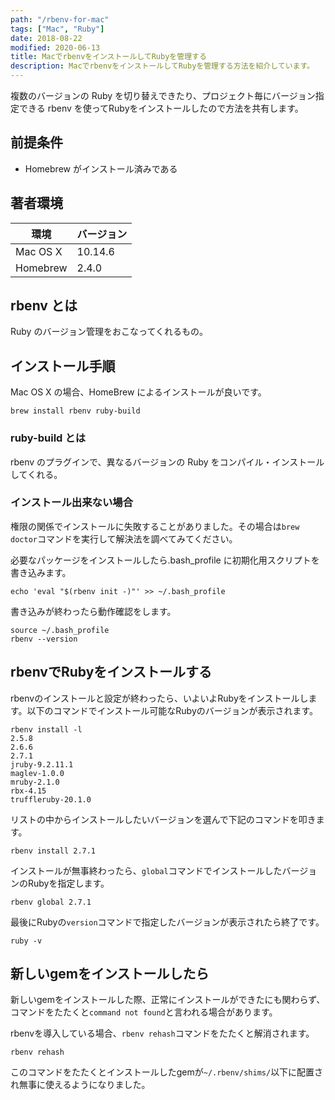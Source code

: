 ```yaml
---
path: "/rbenv-for-mac"
tags: ["Mac", "Ruby"]
date: 2018-08-22
modified: 2020-06-13
title: MacでrbenvをインストールしてRubyを管理する
description: MacでrbenvをインストールしてRubyを管理する方法を紹介しています。
---
```


複数のバージョンの Ruby を切り替えできたり、プロジェクト毎にバージョン指定できる rbenv を使ってRubyをインストールしたので方法を共有します。

## 前提条件
- Homebrew がインストール済みである

## 著者環境
|     環境    | バージョン |
| ---------- | --------- |
|  Mac OS X  |  10.14.6  |
|  Homebrew  |   2.4.0   |

## rbenv とは

Ruby のバージョン管理をおこなってくれるもの。

## インストール手順

Mac OS X の場合、HomeBrew によるインストールが良いです。

```shell
brew install rbenv ruby-build
```

### ruby-build とは

rbenv のプラグインで、異なるバージョンの Ruby をコンパイル・インストールしてくれる。

### インストール出来ない場合
権限の関係でインストールに失敗することがありました。その場合は`brew doctor`コマンドを実行して解決法を調べてみてください。

必要なパッケージをインストールしたら.bash_profile に初期化用スクリプトを書き込みます。

```shell
echo 'eval "$(rbenv init -)"' >> ~/.bash_profile
```

書き込みが終わったら動作確認をします。

```shell
source ~/.bash_profile
rbenv --version
```

## rbenvでRubyをインストールする
rbenvのインストールと設定が終わったら、いよいよRubyをインストールします。以下のコマンドでインストール可能なRubyのバージョンが表示されます。

```shell
rbenv install -l
2.5.8
2.6.6
2.7.1
jruby-9.2.11.1
maglev-1.0.0
mruby-2.1.0
rbx-4.15
truffleruby-20.1.0
```

リストの中からインストールしたいバージョンを選んで下記のコマンドを叩きます。

```shell
rbenv install 2.7.1
```

インストールが無事終わったら、`global`コマンドでインストールしたバージョンのRubyを指定します。

```shell
rbenv global 2.7.1
```

最後にRubyの`version`コマンドで指定したバージョンが表示されたら終了です。

```shell
ruby -v
```

## 新しいgemをインストールしたら
新しいgemをインストールした際、正常にインストールができたにも関わらず、コマンドをたたくと`command not found`と言われる場合があります。

rbenvを導入している場合、`rbenv rehash`コマンドをたたくと解消されます。

```
rbenv rehash
```

このコマンドをたたくとインストールしたgemが`~/.rbenv/shims/`以下に配置され無事に使えるようになりました。
